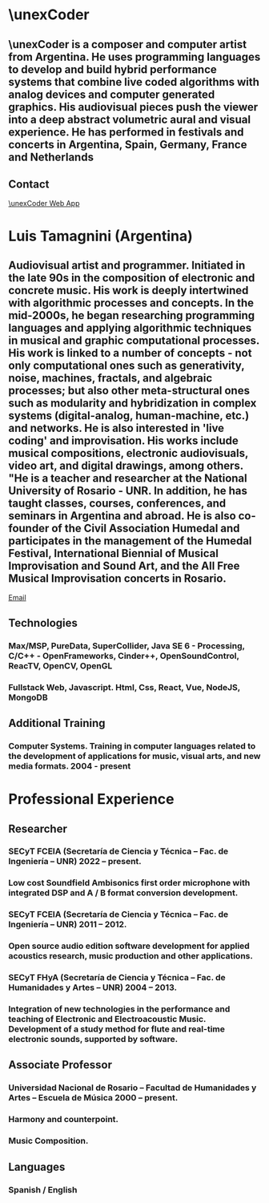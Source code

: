 # \unexCoder

## \unexCoder is a composer and computer artist from Argentina. He uses programming languages to develop and build hybrid performance systems that combine live coded algorithms with analog devices and computer generated graphics. His audiovisual pieces push the viewer into a deep abstract volumetric aural and visual experience. He has performed in festivals and concerts in Argentina, Spain, Germany, France and Netherlands 

## Contact
[\unexCoder Web App](https://www.unexcoder.com.ar/)

# Luis Tamagnini (Argentina)

## Audiovisual artist and programmer. Initiated in the late 90s in the composition of electronic and concrete music. His work is deeply intertwined with algorithmic processes and concepts. In the mid-2000s, he began researching programming languages and applying algorithmic techniques in musical and graphic computational processes. His work is linked to a number of concepts - not only computational ones such as generativity, noise, machines, fractals, and algebraic processes; but also other meta-structural ones such as modularity and hybridization in complex systems (digital-analog, human-machine, etc.) and networks. He is also interested in 'live coding' and improvisation. His works include musical compositions, electronic audiovisuals, video art, and digital drawings, among others. "He is a teacher and researcher at the National University of Rosario - UNR. In addition, he has taught classes, courses, conferences, and seminars in Argentina and abroad. He is also co-founder of the Civil Association Humedal and participates in the management of the Humedal Festival, International Biennial of Musical Improvisation and Sound Art, and the All Free Musical Improvisation concerts in Rosario.

[Email](bosca.music@gmail.com)

## Technologies

### Max/MSP,  PureData, SuperCollider, Java SE 6 - Processing, C/C++ - OpenFrameworks,  Cinder++, OpenSoundControl, ReacTV, OpenCV, OpenGL
### Fullstack Web, Javascript. Html, Css, React, Vue, NodeJS, MongoDB

## Additional Training

### Computer Systems. Training in computer languages ​​related to the development of applications for music, visual arts, and new media formats. 2004 - present

# Professional Experience

## Researcher

### SECyT FCEIA (Secretaría de Ciencia y Técnica – Fac. de Ingeniería – UNR) 2022 – present.
### Low cost Soundfield Ambisonics first order microphone with integrated DSP and A / B format conversion development. 

### SECyT FCEIA (Secretaría de Ciencia y Técnica – Fac. de Ingeniería – UNR) 2011 – 2012.
### Open source audio edition software development for applied acoustics research, music production and other applications.

### SECyT FHyA (Secretaría de Ciencia y Técnica – Fac. de Humanidades y Artes – UNR) 2004 – 2013.
### Integration of new technologies in the performance and teaching of Electronic and Electroacoustic Music. Development of a study method for flute and real-time electronic sounds, supported by software.

## Associate Professor

### Universidad Nacional de Rosario – Facultad de Humanidades y Artes – Escuela de Música 2000 – present.
### Harmony and counterpoint.
### Music Composition.

## Languages 
### Spanish / English 